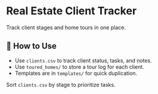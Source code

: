 # Real Estate Client Tracker

Track client stages and home tours in one place.

## 🔄 How to Use

- Use `clients.csv` to track client status, tasks, and notes.
- Use `toured_homes/` to store a tour log for each client.
- Templates are in `templates/` for quick duplication.

Sort `clients.csv` by stage to prioritize tasks.
